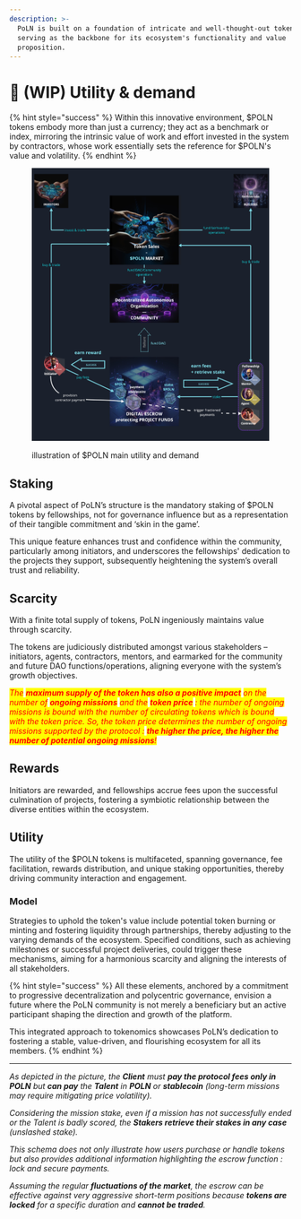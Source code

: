 ```yaml
---
description: >-
  PoLN is built on a foundation of intricate and well-thought-out tokenomics,
  serving as the backbone for its ecosystem's functionality and value
  proposition.
---
```


# 🚧 (WIP) Utility & demand

{% hint style="success" %}
Within this innovative environment, $POLN tokens embody more than just a currency; they act as a benchmark or index, mirroring the intrinsic value of work and effort invested in the system by contractors, whose work essentially sets the reference for $POLN's value and volatility.
{% endhint %}

<figure><img src="../../.gitbook/assets/utility_and_demand (1).jpg" alt=""><figcaption><p>illustration of $POLN main utility and demand</p></figcaption></figure>

## Staking

A pivotal aspect of PoLN’s structure is the mandatory staking of $POLN tokens by fellowships, not for governance influence but as a representation of their tangible commitment and ‘skin in the game’.&#x20;

This unique feature enhances trust and confidence within the community, particularly among initiators, and underscores the fellowships' dedication to the projects they support, subsequently heightening the system’s overall trust and reliability.

## Scarcity

With a finite total supply of tokens, PoLN ingeniously maintains value through scarcity.&#x20;

The tokens are judiciously distributed amongst various stakeholders – initiators, agents, contractors, mentors, and earmarked for the community and future DAO functions/operations, aligning everyone with the system’s growth objectives.&#x20;

_<mark style="color:red;">The</mark> <mark style="color:red;"></mark><mark style="color:red;">**maximum supply of the token has also a positive impact**</mark> <mark style="color:red;"></mark><mark style="color:red;">on the number of</mark> <mark style="color:red;"></mark><mark style="color:red;">**ongoing missions**</mark> <mark style="color:red;"></mark><mark style="color:red;">and the</mark> <mark style="color:red;"></mark><mark style="color:red;">**token price**</mark> <mark style="color:red;"></mark><mark style="color:red;">: the number of ongoing missions is bound with the number of circulating tokens which is bound with the token price. So, the token price determines the number of ongoing missions supported by the protocol :</mark> <mark style="color:red;"></mark><mark style="color:red;">**the higher the price, the higher the number of potential ongoing missions**</mark><mark style="color:red;">!</mark>_

## Rewards

Initiators are rewarded, and fellowships accrue fees upon the successful culmination of projects, fostering a symbiotic relationship between the diverse entities within the ecosystem.

## Utility

The utility of the $POLN tokens is multifaceted, spanning governance, fee facilitation, rewards distribution, and unique staking opportunities, thereby driving community interaction and engagement.&#x20;

### Model

Strategies to uphold the token's value include potential token burning or minting and fostering liquidity through partnerships, thereby adjusting to the varying demands of the ecosystem. Specified conditions, such as achieving milestones or successful project deliveries, could trigger these mechanisms, aiming for a harmonious scarcity and aligning the interests of all stakeholders.

{% hint style="success" %}
All these elements, anchored by a commitment to progressive decentralization and polycentric governance, envision a future where the PoLN community is not merely a beneficiary but an active participant shaping the direction and growth of the platform.&#x20;

This integrated approach to tokenomics showcases PoLN’s dedication to fostering a stable, value-driven, and flourishing ecosystem for all its members.
{% endhint %}

***

_As depicted in the picture, the **Client** must **pay the protocol fees only in POLN** but **can pay** the **Talent** in **POLN** or **stablecoin** (long-term missions may require mitigating price volatility)._

_Considering the mission stake, even if a mission has not successfully ended or the Talent is badly scored, the **Stakers retrieve their stakes in any case** (unslashed stake)._

_This schema does not only illustrate how users purchase or handle tokens but also provides additional information highlighting the escrow function : lock and secure payments._

_Assuming the regular **fluctuations of the market**, the escrow can be effective against very aggressive short-term positions because **tokens are locked** for a specific duration and **cannot be traded**._
